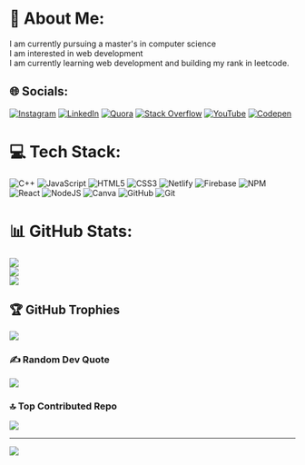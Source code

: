# 💫 About Me:
I am currently pursuing a master's in computer science<br>I am interested in web development <br>I am currently learning web development and building my rank in leetcode.


## 🌐 Socials:
[![Instagram](https://img.shields.io/badge/Instagram-%23E4405F.svg?logo=Instagram&logoColor=white)](https://instagram.com/tejesh_4) [![LinkedIn](https://img.shields.io/badge/LinkedIn-%230077B5.svg?logo=linkedin&logoColor=white)](https://linkedin.com/in/tejachippada) [![Quora](https://img.shields.io/badge/Quora-%23B92B27.svg?logo=Quora&logoColor=white)](https://quora.com/profile/Tejesh-29) [![Stack Overflow](https://img.shields.io/badge/-Stackoverflow-FE7A16?logo=stack-overflow&logoColor=white)](https://stackoverflow.com/users/teja-chippada) [![YouTube](https://img.shields.io/badge/YouTube-%23FF0000.svg?logo=YouTube&logoColor=white)](https://youtube.com/@tejeshch) [![Codepen](https://img.shields.io/badge/Codepen-000000?style=for-the-badge&logo=codepen&logoColor=white)](https://codepen.io/tejesh_04) 

# 💻 Tech Stack:
![C++](https://img.shields.io/badge/c++-%2300599C.svg?style=for-the-badge&logo=c%2B%2B&logoColor=white) ![JavaScript](https://img.shields.io/badge/javascript-%23323330.svg?style=for-the-badge&logo=javascript&logoColor=%23F7DF1E) ![HTML5](https://img.shields.io/badge/html5-%23E34F26.svg?style=for-the-badge&logo=html5&logoColor=white) ![CSS3](https://img.shields.io/badge/css3-%231572B6.svg?style=for-the-badge&logo=css3&logoColor=white) ![Netlify](https://img.shields.io/badge/netlify-%23000000.svg?style=for-the-badge&logo=netlify&logoColor=#00C7B7) ![Firebase](https://img.shields.io/badge/firebase-%23039BE5.svg?style=for-the-badge&logo=firebase) ![NPM](https://img.shields.io/badge/NPM-%23CB3837.svg?style=for-the-badge&logo=npm&logoColor=white) ![React](https://img.shields.io/badge/react-%2320232a.svg?style=for-the-badge&logo=react&logoColor=%2361DAFB) ![NodeJS](https://img.shields.io/badge/node.js-6DA55F?style=for-the-badge&logo=node.js&logoColor=white) ![Canva](https://img.shields.io/badge/Canva-%2300C4CC.svg?style=for-the-badge&logo=Canva&logoColor=white) ![GitHub](https://img.shields.io/badge/github-%23121011.svg?style=for-the-badge&logo=github&logoColor=white) ![Git](https://img.shields.io/badge/git-%23F05033.svg?style=for-the-badge&logo=git&logoColor=white)
# 📊 GitHub Stats:
![](https://github-readme-stats.vercel.app/api?username=tejesh07&theme=dark&hide_border=false&include_all_commits=true&count_private=true)<br/>
![](https://github-readme-streak-stats.herokuapp.com/?user=tejesh07&theme=dark&hide_border=false)<br/>
![](https://github-readme-stats.vercel.app/api/top-langs/?username=tejesh07&theme=dark&hide_border=false&include_all_commits=true&count_private=true&layout=compact)

## 🏆 GitHub Trophies
![](https://github-profile-trophy.vercel.app/?username=tejesh07&theme=radical&no-frame=false&no-bg=true&margin-w=4)

### ✍️ Random Dev Quote
![](https://quotes-github-readme.vercel.app/api?type=horizontal&theme=radical)

### 🔝 Top Contributed Repo
![](https://github-contributor-stats.vercel.app/api?username=tejesh07&limit=5&theme=dark&combine_all_yearly_contributions=true)

---
[![](https://visitcount.itsvg.in/api?id=tejesh07&icon=0&color=0)](https://visitcount.itsvg.in)

<!-- Proudly created with GPRM ( https://gprm.itsvg.in ) -->
